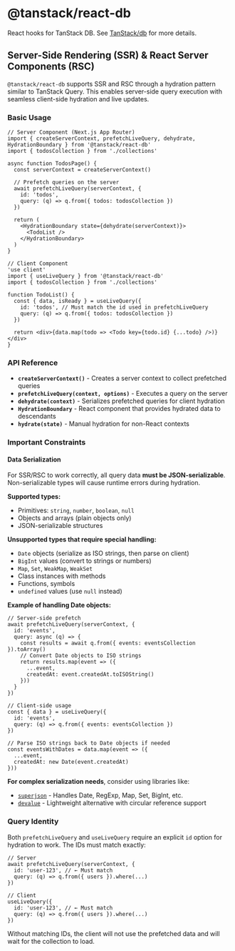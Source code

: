 # @tanstack/react-db

React hooks for TanStack DB. See [TanStack/db](https://github.com/TanStack/db) for more details.

## Server-Side Rendering (SSR) & React Server Components (RSC)

`@tanstack/react-db` supports SSR and RSC through a hydration pattern similar to TanStack Query. This enables server-side query execution with seamless client-side hydration and live updates.

### Basic Usage

```tsx
// Server Component (Next.js App Router)
import { createServerContext, prefetchLiveQuery, dehydrate, HydrationBoundary } from '@tanstack/react-db'
import { todosCollection } from './collections'

async function TodosPage() {
  const serverContext = createServerContext()

  // Prefetch queries on the server
  await prefetchLiveQuery(serverContext, {
    id: 'todos',
    query: (q) => q.from({ todos: todosCollection })
  })

  return (
    <HydrationBoundary state={dehydrate(serverContext)}>
      <TodoList />
    </HydrationBoundary>
  )
}

// Client Component
'use client'
import { useLiveQuery } from '@tanstack/react-db'
import { todosCollection } from './collections'

function TodoList() {
  const { data, isReady } = useLiveQuery({
    id: 'todos', // Must match the id used in prefetchLiveQuery
    query: (q) => q.from({ todos: todosCollection })
  })

  return <div>{data.map(todo => <Todo key={todo.id} {...todo} />)}</div>
}
```

### API Reference

- **`createServerContext()`** - Creates a server context to collect prefetched queries
- **`prefetchLiveQuery(context, options)`** - Executes a query on the server
- **`dehydrate(context)`** - Serializes prefetched queries for client hydration
- **`HydrationBoundary`** - React component that provides hydrated data to descendants
- **`hydrate(state)`** - Manual hydration for non-React contexts

### Important Constraints

#### Data Serialization

For SSR/RSC to work correctly, all query data **must be JSON-serializable**. Non-serializable types will cause runtime errors during hydration.

**Supported types:**
- Primitives: `string`, `number`, `boolean`, `null`
- Objects and arrays (plain objects only)
- JSON-serializable structures

**Unsupported types that require special handling:**
- `Date` objects (serialize as ISO strings, then parse on client)
- `BigInt` values (convert to strings or numbers)
- `Map`, `Set`, `WeakMap`, `WeakSet`
- Class instances with methods
- Functions, symbols
- `undefined` values (use `null` instead)

**Example of handling Date objects:**

```tsx
// Server-side prefetch
await prefetchLiveQuery(serverContext, {
  id: 'events',
  query: async (q) => {
    const results = await q.from({ events: eventsCollection }).toArray()
    // Convert Date objects to ISO strings
    return results.map(event => ({
      ...event,
      createdAt: event.createdAt.toISOString()
    }))
  }
})

// Client-side usage
const { data } = useLiveQuery({
  id: 'events',
  query: (q) => q.from({ events: eventsCollection })
})

// Parse ISO strings back to Date objects if needed
const eventsWithDates = data.map(event => ({
  ...event,
  createdAt: new Date(event.createdAt)
}))
```

**For complex serialization needs**, consider using libraries like:
- [`superjson`](https://github.com/blitz-js/superjson) - Handles Date, RegExp, Map, Set, BigInt, etc.
- [`devalue`](https://github.com/Rich-Harris/devalue) - Lightweight alternative with circular reference support

### Query Identity

Both `prefetchLiveQuery` and `useLiveQuery` require an explicit `id` option for hydration to work. The IDs must match exactly:

```tsx
// Server
await prefetchLiveQuery(serverContext, {
  id: 'user-123', // ← Must match
  query: (q) => q.from({ users }).where(...)
})

// Client
useLiveQuery({
  id: 'user-123', // ← Must match
  query: (q) => q.from({ users }).where(...)
})
```

Without matching IDs, the client will not use the prefetched data and will wait for the collection to load.
